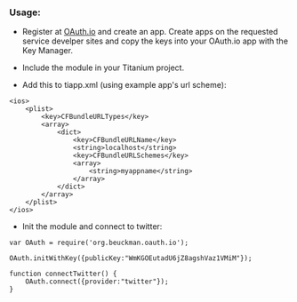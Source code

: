 ### Usage:

- Register at [OAuth.io](https://oauth.io/signup) and create an app. Create apps on the requested service develper sites and copy the keys into your OAuth.io app with the Key Manager.

- Include the module in your Titanium project.

- Add this to tiapp.xml (using example app's url scheme):

```
<ios>
    <plist>
        <key>CFBundleURLTypes</key>
        <array>
            <dict>
                <key>CFBundleURLName</key>
                <string>localhost</string>
                <key>CFBundleURLSchemes</key>
                <array>
                    <string>myappname</string>
                </array>
            </dict>
        </array>
    </plist>
</ios>
```

- Init the module and connect to twitter:

```
var OAuth = require('org.beuckman.oauth.io');

OAuth.initWithKey({publicKey:"WmKGOEutadU6jZ8agshVaz1VMiM"});

function connectTwitter() {
    OAuth.connect({provider:"twitter"});
}
```

